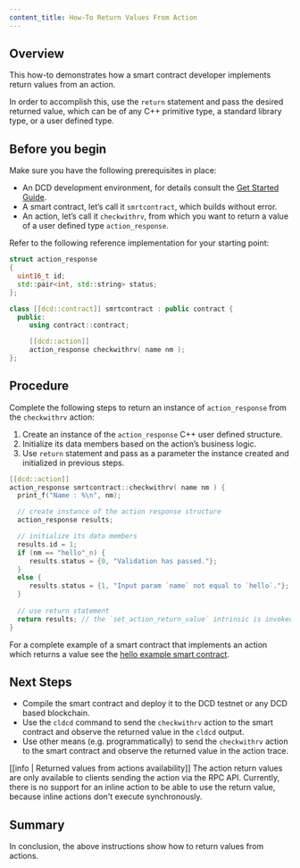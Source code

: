 ```yaml
---
content_title: How-To Return Values From Action
---
```


## Overview

This how-to demonstrates how a smart contract developer implements return values from an action.

In order to accomplish this, use the `return` statement and pass the desired returned value, which can be of any C++ primitive type, a standard library type, or a user defined type.

## Before you begin

Make sure you have the following prerequisites in place:

* An DCD development environment, for details consult the [Get Started Guide](https://developers.dcd.io/welcome/latest/getting-started-guide/index).
* A smart contract, let’s call it `smrtcontract`, which builds without error.
* An action, let’s call it `checkwithrv`, from which you want to return a value of a user defined type `action_response`.

Refer to the following reference implementation for your starting point:

```cpp
struct action_response
{
  uint16_t id;
  std::pair<int, std::string> status;
};

class [[dcd::contract]] smrtcontract : public contract {
  public:
     using contract::contract;

     [[dcd::action]]
     action_response checkwithrv( name nm );
};
```

## Procedure

Complete the following steps to return an instance of `action_response` from the `checkwithrv` action:

1. Create an instance of the `action_response` C++ user defined structure.
2. Initialize its data members based on the action’s business logic.
3. Use `return` statement and pass as a parameter the instance created and initialized in previous steps.

```cpp
[[dcd::action]]
action_response smrtcontract::checkwithrv( name nm ) {
  print_f("Name : %\n", nm);

  // create instance of the action response structure
  action_response results;

  // initialize its data members
  results.id = 1;
  if (nm == "hello"_n) {
     results.status = {0, "Validation has passed."};
  }
  else {
     results.status = {1, "Input param `name` not equal to `hello`."};
  }
  
  // use return statement
  return results; // the `set_action_return_value` intrinsic is invoked automatically here
}
```

For a complete example of a smart contract that implements an action which returns a value see the [hello example smart contract](https://github.com/DCD/dcd.cdt/blob/develop/examples/hello/src/hello.cpp#L16).

## Next Steps

* Compile the smart contract and deploy it to the DCD testnet or any DCD based blockchain.
* Use the `cldcd` command to send the `checkwithrv` action to the smart contract and observe the returned value in the `cldcd` output.
* Use other means (e.g. programmatically) to send the  `checkwithrv` action to the smart contract and observe the returned value in the action trace.

[[info | Returned values from actions availability]]
The action return values are only available to clients sending the action via the RPC API. Currently, there is no support for an inline action to be able to use the return value, because inline actions don't execute synchronously.

## Summary

In conclusion, the above instructions show how to return values from actions.
